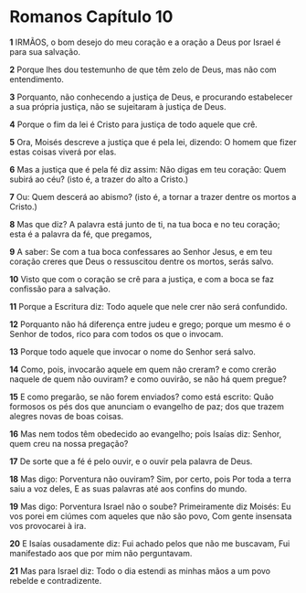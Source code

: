 # Romanos Capítulo 10

**1** 	IRMÃOS, o bom desejo do meu coração e a oração a Deus por Israel é para sua salvação.

**2** 	Porque lhes dou testemunho de que têm zelo de Deus, mas não com entendimento.

**3** 	Porquanto, não conhecendo a justiça de Deus, e procurando estabelecer a sua própria justiça, não se sujeitaram à justiça de Deus.

**4** 	Porque o fim da lei é Cristo para justiça de todo aquele que crê.

**5** 	Ora, Moisés descreve a justiça que é pela lei, dizendo: O homem que fizer estas coisas viverá por elas.

**6** 	Mas a justiça que é pela fé diz assim: Não digas em teu coração: Quem subirá ao céu? (isto é, a trazer do alto a Cristo.)

**7** 	Ou: Quem descerá ao abismo? (isto é, a tornar a trazer dentre os mortos a Cristo.)

**8** 	Mas que diz? A palavra está junto de ti, na tua boca e no teu coração; esta é a palavra da fé, que pregamos,

**9** 	A saber: Se com a tua boca confessares ao Senhor Jesus, e em teu coração creres que Deus o ressuscitou dentre os mortos, serás salvo.

**10** 	Visto que com o coração se crê para a justiça, e com a boca se faz confissão para a salvação.

**11** 	Porque a Escritura diz: Todo aquele que nele crer não será confundido.

**12** 	Porquanto não há diferença entre judeu e grego; porque um mesmo é o Senhor de todos, rico para com todos os que o invocam.

**13** 	Porque todo aquele que invocar o nome do Senhor será salvo.

**14** 	Como, pois, invocarão aquele em quem não creram? e como crerão naquele de quem não ouviram? e como ouvirão, se não há quem pregue?

**15** 	E como pregarão, se não forem enviados? como está escrito: Quão formosos os pés dos que anunciam o evangelho de paz; dos que trazem alegres novas de boas coisas.

**16** 	Mas nem todos têm obedecido ao evangelho; pois Isaías diz: Senhor, quem creu na nossa pregação?

**17** 	De sorte que a fé é pelo ouvir, e o ouvir pela palavra de Deus.

**18** 	Mas digo: Porventura não ouviram? Sim, por certo, pois Por toda a terra saiu a voz deles, E as suas palavras até aos confins do mundo.

**19** 	Mas digo: Porventura Israel não o soube? Primeiramente diz Moisés: Eu vos porei em ciúmes com aqueles que não são povo, Com gente insensata vos provocarei à ira.

**20** 	E Isaías ousadamente diz: Fui achado pelos que não me buscavam, Fui manifestado aos que por mim não perguntavam.

**21** 	Mas para Israel diz: Todo o dia estendi as minhas mãos a um povo rebelde e contradizente.

